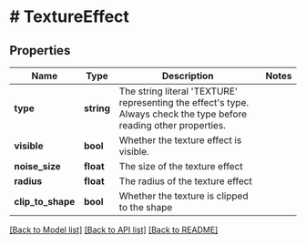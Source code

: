 # # TextureEffect

## Properties

Name | Type | Description | Notes
------------ | ------------- | ------------- | -------------
**type** | **string** | The string literal &#39;TEXTURE&#39; representing the effect&#39;s type. Always check the type before reading other properties. |
**visible** | **bool** | Whether the texture effect is visible. |
**noise_size** | **float** | The size of the texture effect |
**radius** | **float** | The radius of the texture effect |
**clip_to_shape** | **bool** | Whether the texture is clipped to the shape |

[[Back to Model list]](../../README.md#models) [[Back to API list]](../../README.md#endpoints) [[Back to README]](../../README.md)
